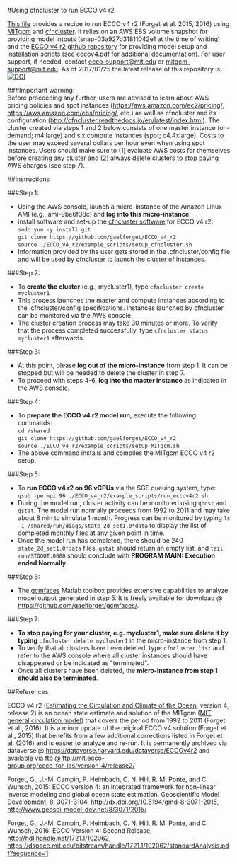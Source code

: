 #Using cfncluster to run ECCO v4 r2

[This file][] provides a recipe to run ECCO v4 r2 (Forget et al. 2015, 2016) using [MITgcm][] and [cfncluster][]. It relies on an AWS EBS volume snapshot for providing model intputs (snap-03a927d31811042e1 at the time of writing) and the [ECCO v4 r2 github repository][] for providing model setup and installation scripts (see [eccov4.pdf][] for additional documentation). For user support, if needed, contact <ecco-support@mit.edu> or <mitgcm-support@mit.edu>. As of 2017/01/25 the latest release of this repository is:
[![DOI](https://zenodo.org/badge/DOI/10.5281/zenodo.260042.svg)](https://doi.org/10.5281/zenodo.260042)

[eccov4.pdf]: https://github.com/gaelforget/ECCO_v4_r2/blob/master/eccov4.pdf
[This file]: https://github.com/gaelforget/ECCO_v4_r2/blob/master/example_scripts/README.md
[ECCO v4 r2 github repository]: https://github.com/gaelforget/ECCO_v4_r2
[gcmfaces]: https://github.com/gaelforget/gcmfaces

[cfncluster documentation]: http://cfncluster.readthedocs.io/en/latest/
[cfncluster]: https://aws.amazon.com/hpc/cfncluster/
[cfncluster software]: http://cfncluster.readthedocs.io/en/latest/

[MITgcm]: http://mitgcm.org/
[MIT general circulation model]: http://mitgcm.org/
[Estimating the Circulation and Climate of the Ocean]: http://ecco-group.org/

###Important warning:  
Before proceeding any further, users are advised to learn about AWS pricing policies and spot instances (<https://aws.amazon.com/ec2/pricing/>, <https://aws.amazon.com/ebs/pricing/>, etc.) as well as cfncluster and its configuration (<http://cfncluster.readthedocs.io/en/latest/index.html>). The cluster created via steps 1 and 2 below consists of one master instance (on-demand; m4.large) and six compute instances (spot; c4.4xlarge). Costs to the user may exceed several dollars per hour even when using spot instances. Users should make sure to (1) evaluate AWS costs for themselves before creating any cluster and (2) always delete clusters to stop paying AWS charges (see step 7). 


##Instructions

###Step 1:  
- Using the AWS console, launch a micro-instance of the Amazon Linux AMI (e.g., ami-9be6f38c) and **log into this micro-instance**.
- install software and set-up the [cfncluster software][] for ECCO v4 r2:  
`sudo yum -y install git`  
`git clone https://github.com/gaelforget/ECCO_v4_r2`  
`source ./ECCO_v4_r2/example_scripts/setup_cfncluster.sh`  
- Information provided by the user gets stored in the .cfncluster/config file and will be used by cfncluster to launch the cluster of instances.  


###Step 2:  
- To **create the cluster** (e.g., mycluster1), type `cfncluster create mycluster1`
- This process launches the master and compute instances according to the .cfncluster/config specifications. Instances launched by cfncluster can be monitored via the AWS console.  
- The cluster creation process may take 30 minutes or more. To verify that the process completed successfully, type `cfncluster status mycluster1` afterwards.

###Step 3:
- At this point, please **log out of the micro-instance** from step 1. It can be stopped but will be needed to delete the cluster in step 7.
- To proceed with steps 4-6, **log into the master instance** as indicated in the AWS console. 

###Step 4:
- To **prepare the ECCO v4 r2 model run**, execute the following commands:  
	`cd /shared`  
	`git clone https://github.com/gaelforget/ECCO_v4_r2`  
	`source ./ECCO_v4_r2/example_scripts/setup_MITgcm.sh`  
- The above command installs and compiles the MITgcm ECCO v4 r2 setup.

###Step 5:
- To **run ECCO v4 r2 on 96 vCPUs** via the SGE queuing system, type:  
`qsub -pe mpi 96 ./ECCO_v4_r2/example_scripts/run_eccov4r2.sh`
- During the model run, cluster activity can be monitored using `qhost` and `qstat`. The model run normally proceeds from 1992 to 2011 and may take about 8 min to simulate 1 month. Progress can be monitored by typing `ls -1 /shared/run/diags/state_2d_set1.0*data` to display the list of completed monthly files at any given point in time.
- Once the model run has completed, there should be 240 `state_2d_set1.0*data` files, `qstat` should return an empty list, and `tail run/STDOUT.0000` should conclude with **PROGRAM MAIN: Execution ended Normally**.

###Step 6:
- The [gcmfaces][] Matlab toolbox provides extensive capabilities to analyze model output generated in step 5. It is freely available for download @ <https://github.com/gaelforget/gcmfaces/>.

###Step 7:
- **To stop paying for your cluster, e.g. mycluster1, make sure delete it by typing** `cfncluster delete mycluster1` in the micro-instance from step 1.
- To verify that all clusters have been deleted, type `cfncluster list` and refer to the AWS console where all cluster instances should have disappeared or be indicated as "terminated".
- Once all clusters have been deleted, the **micro-instance from step 1 should also be terminated**.


##References

ECCO v4 r2 ([Estimating the Circulation and Climate of the Ocean][], version 4, release 2) is an ocean state estimate and solution of the MITgcm ([MIT general circulation model][]) that covers the period from 1992 to 2011 (Forget et al., 2016). It is a minor update of the original ECCO v4 solution (Forget et al., 2015) that benefits from a few additional corrections listed in Forget et al. (2016) and is easier to analyze and re-run. It is permanently archived via dataverse @ <https://dataverse.harvard.edu/dataverse/ECCOv4r2> and available via ftp @ <ftp://mit.ecco-group.org/ecco_for_las/version_4/release2/>

Forget, G., J.-M. Campin, P. Heimbach, C. N. Hill, R. M. Ponte, and C. Wunsch, 2015: ECCO version 4: an integrated framework for non-linear inverse modeling and global ocean state estimation. Geoscientific Model Development, 8, 3071-3104, http://dx.doi.org/10.5194/gmd-8-3071-2015, <http://www.geosci-model-dev.net/8/3071/2015/>

Forget, G., J.-M. Campin, P. Heimbach, C. N. Hill, R. M. Ponte, and C. Wunsch, 2016: ECCO Version 4: Second Release, http://hdl.handle.net/1721.1/102062, <https://dspace.mit.edu/bitstream/handle/1721.1/102062/standardAnalysis.pdf?sequence=1>


